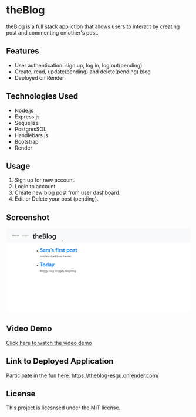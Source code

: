 # theBlog

theBlog is a full stack appliction that allows users to interact by creating post and commenting on other's post.

## Features
- User authentication: sign up, log in, log out(pending)
- Create, read, update(pending) and delete(pending) blog 
- Deployed on Render

## Technologies Used
- Node.js
- Express.js
- Sequelize
- PostgresSQL
- Handlebars.js
- Bootstrap
- Render

## Usage
1. Sign up for new account.
2. Login to account.
3. Create new blog post from user dashboard.
4. Edit or Delete your post (pending).

## Screenshot
![Screenshot of the application](./develop/public/images/SS%20of%20theBlog.png)

## Video Demo
[Click here to watch the video demo](https://drive.google.com/file/d/1jM608YZaB0nWrgQ_rZTNdzoMR_BeiDeC/view)

## Link to Deployed Application
 Participate in the fun here: https://theblog-esgu.onrender.com/

## License
This project is licesnsed under the MIT license.

